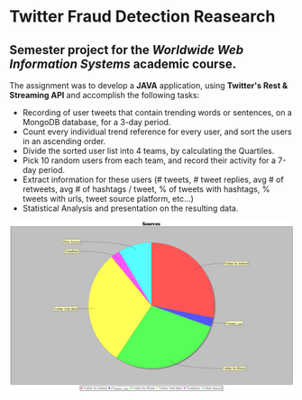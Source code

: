 # Twitter Fraud Detection Reasearch

## Semester project for the *Worldwide Web Information Systems* academic course.

The assignment was to develop a **JAVA** application, using **Twitter's Rest & Streaming API** and accomplish the following tasks:

 - Recording of user tweets that contain trending words or sentences, on a MongoDB database, for a 3-day period.
 - Count every individual trend reference for every user, and sort the users in an ascending order.
 - Divide the sorted user list into 4 teams, by calculating the Quartiles.
 - Pick 10 random users from each team, and record their activity for a 7-day period.
 - Extract information for these users (# tweets, # tweet replies, avg # of retweets, avg # of hashtags / tweet, % of tweets with hashtags, % tweets with urls, tweet source platform, etc...)
 - Statistical Analysis and presentation on the resulting data.
 

![Alt text](/plots/piecharts/pie_sources_legit.png?raw=true "Tweet Sources")
